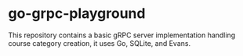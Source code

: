 # go-grpc-playground
This repository contains a basic gRPC server implementation handling course category creation, it uses Go, SQLite, and Evans.
